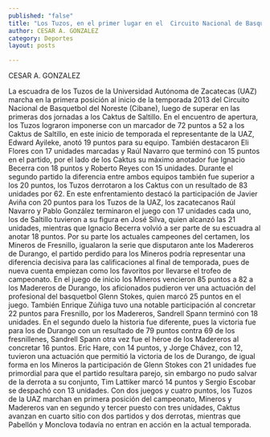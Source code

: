 ```yaml
---
published: "false"
title: "Los Tuzos, en el primer lugar en el  Circuito Nacional de Basquetbol"
author: CESAR A. GONZALEZ
category: Deportes
layout: posts

---
```


CESAR A. GONZALEZ

La escuadra de los Tuzos de la Universidad Autónoma de Zacatecas (UAZ) marcha en la primera posición al inicio de la temporada 2013 del Circuito Nacional de Basquetbol del Noreste (Cibane), luego de superar en las primeras dos jornadas a los Caktus de Saltillo.
En el encuentro de apertura, los Tuzos lograron imponerse con un marcador de 72 puntos a 52 a los Caktus de Saltillo, en este inicio de temporada el representante de la UAZ, Edward Ayileke, anotó 19 puntos para su equipo.
También destacaron Eli Flores con 17 unidades marcadas y Raúl Navarro que terminó con 15 puntos en el partido, por el lado de los Caktus su máximo anotador fue Ignacio Becerra con 18 puntos y Roberto Reyes con 15 unidades.
Durante el segundo partido la diferencia entre ambos equipos también fue superior a los 20 puntos, los Tuzos derrotaron a los Caktus con un resultado de 83 unidades por 62.
En este enfrentamiento destacó la participación de Javier Aviña con 20 puntos para los Tuzos de la UAZ, los zacatecanos Raúl Navarro y Pablo González terminaron el juego con 17 unidades cada uno, los de Saltillo tuvieron a su figura en José Silva, quien alcanzó las 21 unidades, mientras que Ignacio Becerra volvió a ser parte de su escuadra al anotar 18 puntos.
Por su parte los actuales campeones del certamen, los Mineros de Fresnillo, igualaron la serie que disputaron ante los Madereros de Durango, el partido perdido para los Mineros podría representar una diferencia decisiva para las calificaciones al final de temporada, pues de nueva cuenta empiezan como los favoritos por llevarse el trofeo de campeonato.
En el juego de inicio los Mineros vencieron 85 puntos a 82 a los Madereros de Durango, los aficionados pudieron ver una actuación del profesional del basquetbol Glenn Stokes, quien marcó 25 puntos en el juego.
También Enrique Zúñiga tuvo una notable participación al concretar 22 puntos para Fresnillo, por los Madereros, Sandrell Spann terminó con 18 unidades.
En el segundo duelo la historia fue diferente, pues la victoria fue para los de Durango con un resultado de 79 puntos contra 69 de los fresnillenes, Sandrell Spann otra vez fue el héroe de los Madereros al concretar 16 puntos.
Eric Hare, con 14 puntos, y Jorge Chávez, con 12, tuvieron una actuación que permitió la victoria de los de Durango, de igual forma en los Mineros la participación de Glenn Stokes con 21 unidades fue primordial para que el partido resultara parejo, sin embargo no pudo salvar de la derrota a su conjunto, Tim Lattiker marcó 14 puntos y Sergio Escobar se despachó con 13 unidades.
Con dos juegos y cuatro puntos, los Tuzos de la UAZ marchan en primera posición del campeonato, Mineros y Madereros van en segundo y tercer puesto con tres unidades, Caktus avanzan en cuarto sitio con dos partidos y dos derrotas, mientras que Pabellón y Monclova todavía no entran en acción en la actual temporada.
